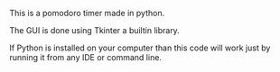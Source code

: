 This is a pomodoro timer made in python.

The GUI is done using Tkinter a builtin library.

If Python is installed on your computer than this code will work just by running it from any IDE or command line.
